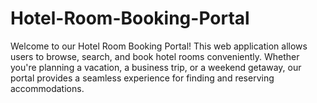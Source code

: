 # Hotel-Room-Booking-Portal
Welcome to our Hotel Room Booking Portal! This web application allows users to browse, search, and book hotel rooms conveniently. Whether you're planning a vacation, a business trip, or a weekend getaway, our portal provides a seamless experience for finding and reserving accommodations.

